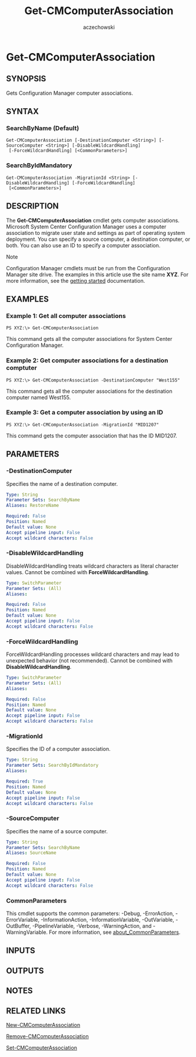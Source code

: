 ﻿---
author: aczechowski
description: Gets Configuration Manager computer associations.
external help file: AdminUI.PS.Osd.dll-Help.xml
manager: dougeby
Module Name: ConfigurationManager
ms.author: aaroncz
ms.date: 05/02/2019
ms.prod: configuration-manager
ms.technology: configmgr-other
ms.topic: conceptual
schema: 2.0.0
title: Get-CMComputerAssociation
titleSuffix: Configuration Manager
---

# Get-CMComputerAssociation

## SYNOPSIS
Gets Configuration Manager computer associations.

## SYNTAX

### SearchByName (Default)
```
Get-CMComputerAssociation [-DestinationComputer <String>] [-SourceComputer <String>] [-DisableWildcardHandling]
 [-ForceWildcardHandling] [<CommonParameters>]
```

### SearchByIdMandatory
```
Get-CMComputerAssociation -MigrationId <String> [-DisableWildcardHandling] [-ForceWildcardHandling]
 [<CommonParameters>]
```

## DESCRIPTION
The **Get-CMComputerAssociation** cmdlet gets computer associations.
Microsoft System Center Configuration Manager uses a computer association to migrate user state and settings as part of operating system deployment.
You can specify a source computer, a destination computer, or both.
You can also use an ID to specify a computer association.

> [!NOTE]
> Configuration Manager cmdlets must be run from the Configuration Manager site drive.
> The examples in this article use the site name **XYZ**. For more information, see the
> [getting started](/powershell/sccm/overview) documentation.

## EXAMPLES

### Example 1: Get all computer associations
```
PS XYZ:\> Get-CMComputerAssociation
```

This command gets all the computer associations for System Center Configuration Manager.

### Example 2: Get computer associations for a destination comptuter
```
PS XYZ:\> Get-CMComputerAssociation -DestinationComputer "West155"
```

This command gets all the computer associations for the destination computer named West155.

### Example 3: Get a computer association by using an ID
```
PS XYZ:\> Get-CMComputerAssociation -MigrationId "MID1207"
```

This command gets the computer association that has the ID MID1207.

## PARAMETERS

### -DestinationComputer
Specifies the name of a destination computer.

```yaml
Type: String
Parameter Sets: SearchByName
Aliases: RestoreName

Required: False
Position: Named
Default value: None
Accept pipeline input: False
Accept wildcard characters: False
```

### -DisableWildcardHandling
DisableWildcardHandling treats wildcard characters as literal character values. Cannot be combined with **ForceWildcardHandling**.

```yaml
Type: SwitchParameter
Parameter Sets: (All)
Aliases:

Required: False
Position: Named
Default value: None
Accept pipeline input: False
Accept wildcard characters: False
```

### -ForceWildcardHandling
ForceWildcardHandling processes wildcard characters and may lead to unexpected behavior (not recommended). Cannot be combined with **DisableWildcardHandling**.

```yaml
Type: SwitchParameter
Parameter Sets: (All)
Aliases:

Required: False
Position: Named
Default value: None
Accept pipeline input: False
Accept wildcard characters: False
```

### -MigrationId
Specifies the ID of a computer association.

```yaml
Type: String
Parameter Sets: SearchByIdMandatory
Aliases:

Required: True
Position: Named
Default value: None
Accept pipeline input: False
Accept wildcard characters: False
```

### -SourceComputer
Specifies the name of a source computer.

```yaml
Type: String
Parameter Sets: SearchByName
Aliases: SourceName

Required: False
Position: Named
Default value: None
Accept pipeline input: False
Accept wildcard characters: False
```

### CommonParameters
This cmdlet supports the common parameters: -Debug, -ErrorAction, -ErrorVariable, -InformationAction, -InformationVariable, -OutVariable, -OutBuffer, -PipelineVariable, -Verbose, -WarningAction, and -WarningVariable. For more information, see [about_CommonParameters](https://go.microsoft.com/fwlink/?LinkID=113216).

## INPUTS

## OUTPUTS

## NOTES

## RELATED LINKS

[New-CMComputerAssociation](New-CMComputerAssociation.md)

[Remove-CMComputerAssociation](Remove-CMComputerAssociation.md)

[Set-CMComputerAssociation](Set-CMComputerAssociation.md)


